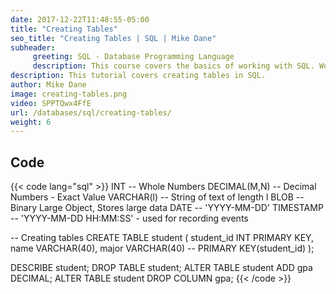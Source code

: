 ```yaml
---
date: 2017-12-22T11:48:55-05:00
title: "Creating Tables"
seo_title: "Creating Tables | SQL | Mike Dane"
subheader:
     greeting: SQL - Database Programming Language
     description: This course covers the basics of working with SQL. Work your way through the videos/articles and I'll teach you everything you need to know to interact with database management systems and create powerful relational databases!
description: This tutorial covers creating tables in SQL.
author: Mike Dane
image: creating-tables.png
video: SPPTQwx4FfE
url: /databases/sql/creating-tables/
weight: 6
---
```


## Code

{{< code lang="sql" >}}
INT                           -- Whole Numbers
DECIMAL(M,N)                  -- Decimal Numbers - Exact Value
VARCHAR(l)                    -- String of text of length l
BLOB                          -- Binary Large Object, Stores large data
DATE                          -- 'YYYY-MM-DD'
TIMESTAMP                     -- 'YYYY-MM-DD HH:MM:SS' - used for recording events

-- Creating tables
CREATE TABLE student (
  student_id INT PRIMARY KEY,
  name VARCHAR(40),
  major VARCHAR(40)
  -- PRIMARY KEY(student_id)
);

DESCRIBE student;
DROP TABLE student;
ALTER TABLE student ADD gpa DECIMAL;
ALTER TABLE student DROP COLUMN gpa;
{{< /code >}}

